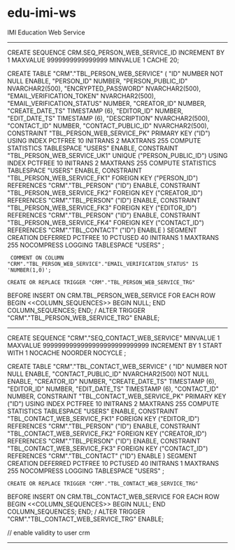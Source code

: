 # edu-imi-ws
IMI Education Web Service

------------------------------

CREATE SEQUENCE CRM.SEQ_PERSON_WEB_SERVICE_ID INCREMENT BY 1 MAXVALUE 9999999999999999 MINVALUE 1 CACHE 20;


   CREATE TABLE "CRM"."TBL_PERSON_WEB_SERVICE" 
     (	"ID" NUMBER NOT NULL ENABLE, 
  	"PERSON_ID" NUMBER, 
  	"PERSON_PUBLIC_ID" NVARCHAR2(500), 
  	"ENCRYPTED_PASSWORD" NVARCHAR2(500), 
  	"EMAIL_VERIFICATION_TOKEN" NVARCHAR2(500), 
  	"EMAIL_VERIFICATION_STATUS" NUMBER, 
  	"CREATOR_ID" NUMBER, 
  	"CREATE_DATE_TS" TIMESTAMP (6), 
  	"EDITOR_ID" NUMBER, 
  	"EDIT_DATE_TS" TIMESTAMP (6), 
  	"DESCRIPTION" NVARCHAR2(500), 
  	"CONTACT_ID" NUMBER, 
  	"CONTACT_PUBLIC_ID" NVARCHAR2(500), 
  	 CONSTRAINT "TBL_PERSON_WEB_SERVICE_PK" PRIMARY KEY ("ID")
    USING INDEX PCTFREE 10 INITRANS 2 MAXTRANS 255 COMPUTE STATISTICS 
    TABLESPACE "USERS"  ENABLE, 
  	 CONSTRAINT "TBL_PERSON_WEB_SERVICE_UK1" UNIQUE ("PERSON_PUBLIC_ID")
    USING INDEX PCTFREE 10 INITRANS 2 MAXTRANS 255 COMPUTE STATISTICS 
    TABLESPACE "USERS"  ENABLE, 
  	 CONSTRAINT "TBL_PERSON_WEB_SERVICE_FK1" FOREIGN KEY ("PERSON_ID")
  	  REFERENCES "CRM"."TBL_PERSON" ("ID") ENABLE, 
  	 CONSTRAINT "TBL_PERSON_WEB_SERVICE_FK2" FOREIGN KEY ("CREATOR_ID")
  	  REFERENCES "CRM"."TBL_PERSON" ("ID") ENABLE, 
  	 CONSTRAINT "TBL_PERSON_WEB_SERVICE_FK3" FOREIGN KEY ("EDITOR_ID")
  	  REFERENCES "CRM"."TBL_PERSON" ("ID") ENABLE, 
  	 CONSTRAINT "TBL_PERSON_WEB_SERVICE_FK4" FOREIGN KEY ("CONTACT_ID")
  	  REFERENCES "CRM"."TBL_CONTACT" ("ID") ENABLE
     ) SEGMENT CREATION DEFERRED 
    PCTFREE 10 PCTUSED 40 INITRANS 1 MAXTRANS 255 NOCOMPRESS LOGGING
    TABLESPACE "USERS" ;
  
     COMMENT ON COLUMN "CRM"."TBL_PERSON_WEB_SERVICE"."EMAIL_VERIFICATION_STATUS" IS 'NUMBER(1,0)';
  
    CREATE OR REPLACE TRIGGER "CRM"."TBL_PERSON_WEB_SERVICE_TRG" 
  BEFORE INSERT ON CRM.TBL_PERSON_WEB_SERVICE 
  FOR EACH ROW 
  BEGIN
    <<COLUMN_SEQUENCES>>
    BEGIN
      NULL;
    END COLUMN_SEQUENCES;
  END;
  /
  ALTER TRIGGER "CRM"."TBL_PERSON_WEB_SERVICE_TRG" ENABLE;


--- --- ---

   CREATE SEQUENCE  "CRM"."SEQ_CONTACT_WEB_SERVICE"  MINVALUE 1 MAXVALUE 9999999999999999999999999999 INCREMENT BY 1 START WITH 1 NOCACHE  NOORDER  NOCYCLE ;


  CREATE TABLE "CRM"."TBL_CONTACT_WEB_SERVICE" 
     (	"ID" NUMBER NOT NULL ENABLE, 
  	"CONTACT_PUBLIC_ID" NVARCHAR2(500) NOT NULL ENABLE, 
  	"CREATOR_ID" NUMBER, 
  	"CREATE_DATE_TS" TIMESTAMP (6), 
  	"EDITOR_ID" NUMBER, 
  	"EDIT_DATE_TS" TIMESTAMP (6), 
  	"CONTACT_ID" NUMBER, 
  	 CONSTRAINT "TBL_CONTACT_WEB_SERVICE_PK" PRIMARY KEY ("ID")
    USING INDEX PCTFREE 10 INITRANS 2 MAXTRANS 255 COMPUTE STATISTICS 
    TABLESPACE "USERS"  ENABLE, 
  	 CONSTRAINT "TBL_CONTACT_WEB_SERVICE_FK1" FOREIGN KEY ("EDITOR_ID")
  	  REFERENCES "CRM"."TBL_PERSON" ("ID") ENABLE, 
  	 CONSTRAINT "TBL_CONTACT_WEB_SERVICE_FK2" FOREIGN KEY ("CREATOR_ID")
  	  REFERENCES "CRM"."TBL_PERSON" ("ID") ENABLE, 
  	 CONSTRAINT "TBL_CONTACT_WEB_SERVICE_FK3" FOREIGN KEY ("CONTACT_ID")
  	  REFERENCES "CRM"."TBL_CONTACT" ("ID") ENABLE
     ) SEGMENT CREATION DEFERRED 
    PCTFREE 10 PCTUSED 40 INITRANS 1 MAXTRANS 255 NOCOMPRESS LOGGING
    TABLESPACE "USERS" ;
  
    CREATE OR REPLACE TRIGGER "CRM"."TBL_CONTACT_WEB_SERVICE_TRG" 
  BEFORE INSERT ON CRM.TBL_CONTACT_WEB_SERVICE 
  FOR EACH ROW 
  BEGIN
    <<COLUMN_SEQUENCES>>
    BEGIN
      NULL;
    END COLUMN_SEQUENCES;
  END;
  /
  ALTER TRIGGER "CRM"."TBL_CONTACT_WEB_SERVICE_TRG" ENABLE;


// enable validity to user crm

------------------------------